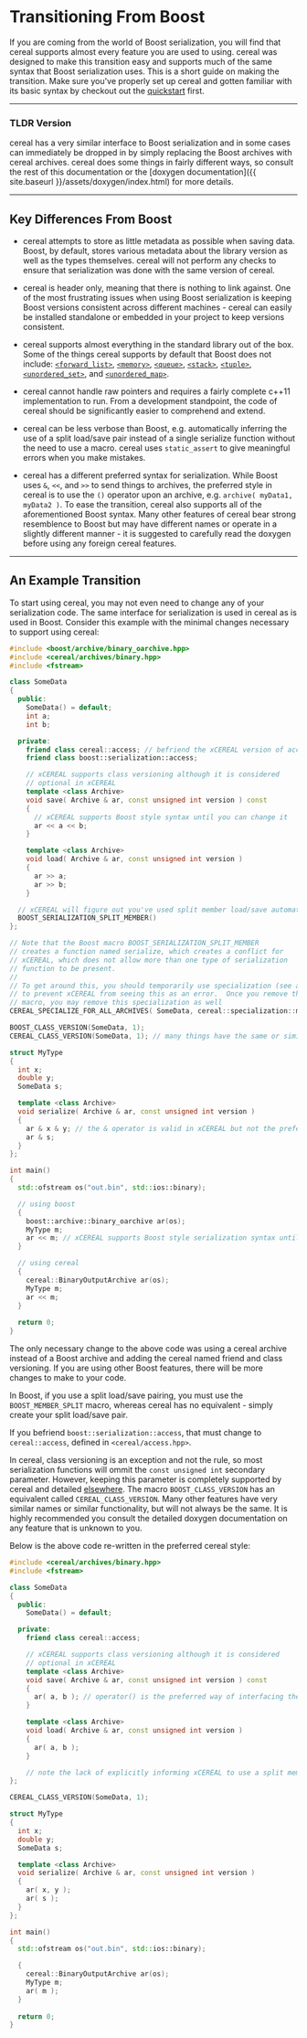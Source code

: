 Transitioning From Boost
===========

If you are coming from the world of Boost serialization, you will find that cereal supports almost every feature you are
used to using.  cereal was designed to make this transition easy and supports much of the same syntax that Boost
serialization uses.  This is a short guide on making the transition.  Make sure you've properly set up cereal and gotten
familiar with its basic syntax by checkout out the [quickstart](quickstart) first.

---

### TLDR Version

cereal has a very similar interface to Boost serialization and in some cases can immediately be dropped in by simply
replacing the Boost archives with cereal archives.  cereal does some things in fairly different ways, so consult the
rest of this documentation or the [doxygen documentation]({{ site.baseurl }}/assets/doxygen/index.html) for more details.

---

## Key Differences From Boost

* cereal attempts to store as little metadata as possible when saving data.  Boost, by default, stores various metadata
about the library version as well as the types themselves.  cereal will not perform any checks to ensure that
serialization was done with the same version of cereal.

* cereal is header only, meaning that there is nothing to link against.  One of the most frustrating issues when using
Boost serialization is keeping Boost versions consistent across different machines - cereal can easily be installed
standalone or embedded in your project to keep versions consistent.

* cereal supports almost everything in the standard library out of the box.  Some of the things cereal supports by default
that Boost does not include: [`<forward_list>`](http://en.cppreference.com/w/cpp/container/forward_list), [`<memory>`](http://en.cppreference.com/w/cpp/header/memory), [`<queue>`](http://en.cppreference.com/w/cpp/header/queue), [`<stack>`](http://en.cppreference.com/w/cpp/header/stack), [`<tuple>`](http://en.cppreference.com/w/cpp/header/tuple), [`<unordered_set>`](http://en.cppreference.com/w/cpp/header/unordered_set), and [`<unordered_map>`](http://en.cppreference.com/w/cpp/header/unordered_map).

* cereal cannot handle raw pointers and requires a fairly complete c++11 implementation to run.  From a development
standpoint, the code of cereal should be significantly easier to comprehend and extend.

* cereal can be less verbose than Boost, e.g. automatically inferring the use of a split load/save pair instead of a
single serialize function without the need to use a macro.  cereal uses `static_assert` to give meaningful errors when
you make mistakes.

* cereal has a different preferred syntax for serialization.  While Boost uses `&`, `<<`, and `>>` to send things to
archives, the preferred style in cereal is to use the `()` operator upon an archive, e.g. `archive( myData1, myData2 )`.  To ease
the transition, cereal also supports all of the aforementioned Boost syntax.  Many other features of cereal bear strong
resemblence to Boost but may have different names or operate in a slightly different manner - it is suggested to
carefully read the doxygen before using any foreign cereal features.

---

## An Example Transition

To start using cereal, you may not even need to change any of your serialization code.  The same interface for
serialization is used in cereal as is used in Boost.  Consider this example with the minimal changes necessary to
support using cereal:

```cpp
#include <boost/archive/binary_oarchive.hpp>
#include <cereal/archives/binary.hpp>
#include <fstream>

class SomeData
{
  public:
    SomeData() = default;
    int a;
    int b;

  private:
    friend class cereal::access; // befriend the xCEREAL version of access
    friend class boost::serialization::access;

    // xCEREAL supports class versioning although it is considered
    // optional in xCEREAL
    template <class Archive>
    void save( Archive & ar, const unsigned int version ) const
    {
      // xCEREAL supports Boost style syntax until you can change it
      ar << a << b;
    }

    template <class Archive>
    void load( Archive & ar, const unsigned int version )
    {
      ar >> a;
      ar >> b;
    }

  // xCEREAL will figure out you've used split member load/save automatically
  BOOST_SERIALIZATION_SPLIT_MEMBER()
};

// Note that the Boost macro BOOST_SERIALIZATION_SPLIT_MEMBER
// creates a function named serialize, which creates a conflict for 
// xCEREAL, which does not allow more than one type of serialization
// function to be present.
//
// To get around this, you should temporarily use specialization (see access.hpp)
// to prevent xCEREAL from seeing this as an error.  Once you remove the Boost
// macro, you may remove this specialization as well
CEREAL_SPECIALIZE_FOR_ALL_ARCHIVES( SomeData, cereal::specialization::member_load_save )

BOOST_CLASS_VERSION(SomeData, 1);
CEREAL_CLASS_VERSION(SomeData, 1); // many things have the same or similar names in xCEREAL

struct MyType
{
  int x;
  double y;
  SomeData s;

  template <class Archive>
  void serialize( Archive & ar, const unsigned int version )
  {
    ar & x & y; // the & operator is valid in xCEREAL but not the preferred interface
    ar & s;
  }
};

int main()
{
  std::ofstream os("out.bin", std::ios::binary);

  // using boost
  {
    boost::archive::binary_oarchive ar(os);
    MyType m;
    ar << m; // xCEREAL supports Boost style serialization syntax until you can fully transition
  }

  // using cereal
  {
    cereal::BinaryOutputArchive ar(os);
    MyType m;
    ar << m;
  }
  
  return 0;
}
```

The only necessary change to the above code was using a cereal archive instead of a Boost archive and adding the cereal named friend and class versioning.  If you are using other Boost features, there will be more changes to make to your code.  

In Boost, if you use a split load/save pairing, you must use the `BOOST_MEMBER_SPLIT` macro, whereas cereal has no equivalent - simply create your split load/save pair.

If you befriend `boost::serialization::access`, that must change to `cereal::access`, defined in `<cereal/access.hpp>`.

In cereal, class versioning is an exception and not the rule, so most serialization functions will ommit the `const
unsigned int` secondary parameter.  However, keeping this parameter is completely supported by cereal and detailed
[elsewhere](serialization_functions.html#versioning).  The macro `BOOST_CLASS_VERSION` has an equivalent called `CEREAL_CLASS_VERSION`.  Many other features have very similar
names or similar functionality, but will not always be the same.  It is highly recommended you consult the detailed
doxygen documentation on any feature that is unknown to you.

Below is the above code re-written in the preferred cereal style:


```cpp
#include <cereal/archives/binary.hpp>
#include <fstream>

class SomeData
{
  public:
    SomeData() = default;

  private:
    friend class cereal::access;

    // xCEREAL supports class versioning although it is considered
    // optional in xCEREAL
    template <class Archive>
    void save( Archive & ar, const unsigned int version ) const
    {
      ar( a, b ); // operator() is the preferred way of interfacing the archive
    }

    template <class Archive>
    void load( Archive & ar, const unsigned int version )
    {
      ar( a, b );
    }

    // note the lack of explicitly informing xCEREAL to use a split member load/save
};

CEREAL_CLASS_VERSION(SomeData, 1);

struct MyType
{
  int x;
  double y;
  SomeData s;

  template <class Archive>
  void serialize( Archive & ar, const unsigned int version )
  {
    ar( x, y );
    ar( s );
  }
};

int main()
{
  std::ofstream os("out.bin", std::ios::binary);

  {
    cereal::BinaryOutputArchive ar(os);
    MyType m;
    ar( m );
  }
  
  return 0;
}
```
